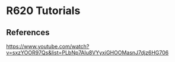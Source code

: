 # R620 Tutorials

## References

<https://www.youtube.com/watch?v=sxzYOOR97Qs&list=PLbNp7AIu8VYyxiGHOOMasnJ7djz6HG706>
